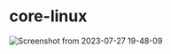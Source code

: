 # core-linux

![Screenshot from 2023-07-27 19-48-09](https://github.com/ArchItalia/core-linux/assets/117321045/6c07a8d7-c2db-4cb6-a5f4-b8620cf36f7c)
